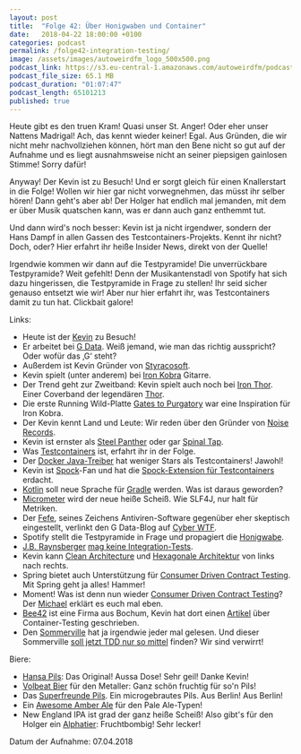 ```yaml
---
layout: post
title:  "Folge 42: Über Honigwaben und Container"
date:   2018-04-22 18:00:00 +0100
categories: podcast
permalink: /folge42-integration-testing/
image: /assets/images/autoweirdfm_logo_500x500.png
podcast_link: https://s3.eu-central-1.amazonaws.com/autoweirdfm/podcasts/folge-42-integration-testing.mp3
podcast_file_size: 65.1 MB
podcast_duration: "01:07:47"
podcast_length: 65101213
published: true
---
```


Heute gibt es den truen Kram! Quasi unser St. Anger! Oder eher unser Nattens Madrigal! Ach, das kennt wieder keiner! Egal. Aus Gründen, die wir nicht mehr nachvollziehen können, hört man den Bene nicht so gut auf der Aufnahme und es liegt ausnahmsweise nicht an seiner piepsigen gainlosen Stimme! Sorry dafür!

Anyway! 
Der Kevin ist zu Besuch! Und er sorgt gleich für einen Knallerstart in die Folge! Wollen wir hier gar nicht vorwegnehmen, das müsst ihr selber hören!
Dann geht's aber ab! Der Holger hat endlich mal jemanden, mit dem er über Musik quatschen kann, was er dann auch ganz enthemmt tut.

Und dann wird's noch besser: Kevin ist ja nicht irgendwer, sondern der Hans Dampf in allen Gassen des Testcontainers-Projekts. Kennt ihr nicht? Doch, oder? Hier erfahrt ihr heiße Insider News, direkt von der Quelle! 

Irgendwie kommen wir dann auf die Testpyramide! Die unverrückbare Testpyramide? Weit gefehlt! Denn der Musikantenstadl von Spotify hat sich dazu hingerissen, die Testpyramide in Frage zu stellen! Ihr seid sicher genauso entsetzt wie wir! Aber nur hier erfahrt ihr, was Testcontainers damit zu tun hat. Clickbait galore! 

Links:

- Heute ist der [Kevin](https://twitter.com/kiview) zu Besuch!
- Er arbeitet bei [G Data](https://www.gdata.de/). Weiß jemand, wie man das richtig ausspricht? Oder wofür das ‚G‘ steht?
- Außerdem ist Kevin Gründer von [Styracosoft](https://twitter.com/styracosoft).
- Kevin spielt (unter anderem) bei [Iron Kobra](https://www.facebook.com/CultOfTheSnake/) Gitarre. 
- Der Trend geht zur Zweitband: Kevin spielt auch noch bei [Iron Thor](https://www.facebook.com/messengersofthor/). Einer Coverband der legendären [Thor](http://thorcentral.net/).
- Die erste Running Wild-Platte [Gates to Purgatory](https://de.wikipedia.org/wiki/Gates_to_Purgatory) war eine Inspiration für Iron Kobra.
- Der Kevin kennt Land und Leute: Wir reden über den Gründer von [Noise Records](http://www.noiserecords.net/).
- Kevin ist ernster als [Steel Panther](https://de.wikipedia.org/wiki/Steel_Panther) oder gar [Spinal Tap](https://de.wikipedia.org/wiki/Sp%C4%B1n%CC%88al_Tap).
- Was [Testcontainers](https://www.testcontainers.org/) ist, erfahrt ihr in der Folge.
- Der [Docker Java-Treiber](https://github.com/docker-java/docker-java) hat weniger Stars als Testcontainers! Jawohl!
- Kevin ist [Spock](http://spockframework.org/)-Fan und hat die [Spock-Extension für Testcontainers](https://github.com/testcontainers/testcontainers-spock) erdacht.
- [Kotlin](https://kotlinlang.org/) soll neue Sprache für [Gradle](https://gradle.org/) werden. Was ist daraus geworden?
- [Micrometer](https://micrometer.io/) wird der neue heiße Scheiß. Wie SLF4J, nur halt für Metriken.
- Der [Fefe](http://blog.fefe.de/), seines Zeichens Antiviren-Software gegenüber eher skeptisch eingestellt, verlinkt den G Data-Blog auf [Cyber WTF](https://cyber.wtf/).
- Spotify stellt die Testpyramide in Frage und propagiert die [Honigwabe](https://labs.spotify.com/2018/01/11/testing-of-microservices/).
- [J.B. Raynsberger](https://www.jbrains.ca/) [mag keine Integration-Tests](http://blog.thecodewhisperer.com/permalink/integrated-tests-are-a-scam).
- Kevin kann [Clean Architecture](https://8thlight.com/blog/uncle-bob/2012/08/13/the-clean-architecture.html) und [Hexagonale Architektur](https://jaxenter.de/die-zwiebelarchitektur-und-ihre-vorzuege-19474) von links nach rechts.
- Spring bietet auch Unterstützung für [Consumer Driven Contract Testing](https://cloud.spring.io/spring-cloud-contract/). Mit Spring geht ja alles! Hammer!
- Moment! Was ist denn nun wieder [Consumer Driven Contract Testing](https://www.innoq.com/de/articles/2016/09/consumer-driven-contracts/)? Der [Michael](https://twitter.com/michaelvitz) erklärt es euch mal eben.
- [Bee42](https://bee42.com/de/) ist eine Firma aus Bochum, Kevin hat dort einen [Artikel](https://bee42.com/de/blog/The_dark_age_of_container_testing/) über Container-Testing geschrieben.
- Den [Sommerville](https://www.pearson-studium.de/software-engineering.html) hat ja irgendwie jeder mal gelesen. Und dieser Sommerville [soll jetzt TDD nur so mittel](http://iansommerville.com/systems-software-and-technology/further-reflections-on-test-driven-development/) finden? Wir sind verwirrt!

Biere:
- [Hansa Pils](https://untappd.com/b/dortmunder-actien-brauerei-hansa-pils/4654): Das Original! Aussa Dose! Sehr geil! Danke Kevin!
- [Volbeat Bier](https://untappd.com/b/ratsherrn-brauerei-volbeat-beer/2264892) für den Metaller: Ganz schön fruchtig für so'n Pils!
- Das [Superfreunde Pils](https://untappd.com/b/superfreunde-pils/2523497). Ein microgebrautes Pils. Aus Berlin! Aus Berlin!
- Ein [Awesome Amber Ale](https://untappd.com/b/kraftbierwerkstatt-triple-a/1204116) für den Pale Ale-Typen!
- New England IPA ist grad der ganz heiße Scheiß! Also gibt's für den Holger ein [Alphatier](https://untappd.com/b/brew-age-alphatier/2143941): Fruchtbombig! Sehr lecker!

Datum der Aufnahme: 07.04.2018